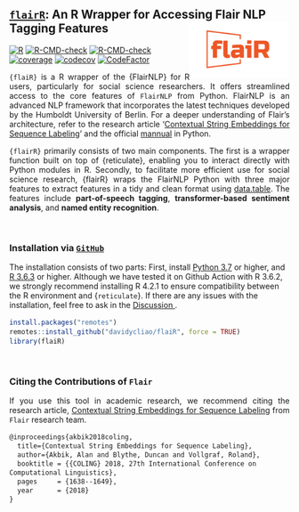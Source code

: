 
## <u>`flairR`</u>: An R Wrapper for Accessing Flair NLP Tagging Features <img src="man/figures/logo.png" align="right" width="180"/>

[![R](https://github.com/davidycliao/flaiR/actions/workflows/r2.yml/badge.svg)](https://github.com/davidycliao/flaiR/actions/workflows/r2.yml)
[![R-CMD-check](https://github.com/davidycliao/flaiR/actions/workflows/r.yml/badge.svg)](https://github.com/davidycliao/flaiR/actions/workflows/r.yml)
[![R-CMD-check](https://github.com/davidycliao/flaiR/actions/workflows/R-CMD-check2.yml/badge.svg)](https://github.com/davidycliao/flaiR/actions/workflows/R-CMD-check2.yml)
[![coverage](https://github.com/davidycliao/flaiR/actions/workflows/test-coverage.yaml/badge.svg)](https://github.com/davidycliao/flaiR/actions/workflows/test-coverage.yaml)
[![codecov](https://codecov.io/gh/davidycliao/flaiR/graph/badge.svg?token=CPIBIB6L78)](https://codecov.io/gh/davidycliao/flaiR)
[![CodeFactor](https://www.codefactor.io/repository/github/davidycliao/flair/badge)](https://www.codefactor.io/repository/github/davidycliao/flair)

<!-- README.md is generated from README.Rmd. Please edit that file -->

<div style="text-align: justify">

`{flaiR}` is a R wrapper of the {FlairNLP} for R users, particularly for
social science researchers. It offers streamlined access to the core
features of `FlairNLP` from Python. FlairNLP is an advanced NLP
framework that incorporates the latest techniques developed by the
Humboldt University of Berlin. For a deeper understanding of Flair’s
architecture, refer to the research article ‘[Contextual String
Embeddings for Sequence
Labeling](https://aclanthology.org/C18-1139.pdf)’ and the official
[mannual](https://flairnlp.github.io) in Python.

`{flairR}` primarily consists of two main components. The first is a
wrapper function built on top of {reticulate}, enabling you to interact
directly with Python modules in R. Secondly, to facilitate more
efficient use for social science research, {flairR} wraps the FlairNLP
Python with three major features to extract features in a tidy and clean
format using
[data.table](https://cran.r-project.org/web/packages/data.table/index.html).
The features include **part-of-speech tagging**, **transformer-based
sentiment analysis**, and **named entity recognition**.

</div>

<br>

### Installation via <u>**`GitHub`**</u>

The installation consists of two parts: First, install [Python
3.7](https://www.python.org/downloads/) or higher, and [R
3.6.3](https://www.r-project.org) or higher. Although we have tested it
on Github Action with R 3.6.2, we strongly recommend installing R 4.2.1
to ensure compatibility between the R environment and {`reticulate`}. If
there are any issues with the installation, feel free to ask in the
<u>[Discussion](https://github.com/davidycliao/flaiR/discussions) </u>.

``` r
install.packages("remotes")
remotes::install_github("davidycliao/flaiR", force = TRUE)
library(flaiR)
```

<!-- ## Example -->
<!-- ### NER with the State-of-the-Art German Pre-trained Model -->
<!-- ```{r} -->
<!-- library(flaiR) -->
<!-- data("de_immigration") -->
<!-- de_immigration <- de_immigration[5,] -->
<!-- tagger_ner <- load_tagger_ner("de-ner") -->
<!-- result <- get_entities(de_immigration$text, -->
<!--                        tagger = tagger_ner, -->
<!--                        show.text_id = FALSE -->
<!--                        ) -->
<!-- ``` -->
<!-- ```{r} -->
<!-- head(result, 5) -->
<!-- ``` -->
<!-- ### Coloring Entities  -->
<!-- ```{r} -->
<!-- highlighted_text <- highlight_text(text = de_immigration$text,  -->
<!--                                    entities_mapping = map_entities(result)) -->
<!-- highlighted_text -->
<!-- ``` -->

<br>

### Citing the Contributions of `Flair`

<div style="text-align: justify">

If you use this tool in academic research, we recommend citing the
research article, [Contextual String Embeddings for Sequence
Labeling](https://aclanthology.org/C18-1139.pdf) from `Flair` research
team.

</div>

    @inproceedings{akbik2018coling,
      title={Contextual String Embeddings for Sequence Labeling},
      author={Akbik, Alan and Blythe, Duncan and Vollgraf, Roland},
      booktitle = {{COLING} 2018, 27th International Conference on Computational Linguistics},
      pages     = {1638--1649},
      year      = {2018}
    }
